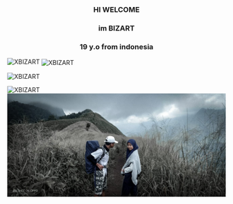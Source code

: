 <h3 align="center">HI WELCOME</h3>
<h3 align="center">im BIZART</h3>
<h3 align="center">19 y.o from indonesia</h3>

<p><img align="left" src="https://github-readme-stats.vercel.app/api/top-langs?username=XBIZART&show_icons=true&locale=en&layout=compact" alt="XBIZART" /></p>

<p>&nbsp;<img align="center" src="https://github-readme-stats.vercel.app/api?username=XBIZART&show_icons=true&locale=en" alt="XBIZART" /></p>

<p><img align="center" src="https://github-readme-streak-stats.herokuapp.com/?user=XBIZART&" alt="XBIZART" /></p>

<p><img align="left" src="https://github-profile-trophy.vercel.app/?username=XBIZART&column=3&margin-w=15&margin-h=15&" alt="XBIZART" /></p>

  <img src="https://github.com/XBIZART/XBIZART/raw/eleven/IMG-20190925-WA0239.jpg"><br>
</p>
